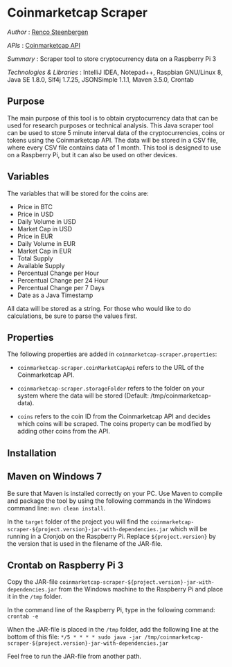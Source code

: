# Coinmarketcap Scraper

*Author* : [Renco Steenbergen](https://www.linkedin.com/in/renco-steenbergen-87b52a119/)

*APIs* : [Coinmarketcap API](https://coinmarketcap.com/api/)

*Summary* : Scraper tool to store cryptocurrency data on a Raspberry Pi 3

*Technologies & Libraries* : IntelliJ IDEA, Notepad++, Raspbian GNU/Linux 8, Java SE 1.8.0, Slf4j 1.7.25, JSONSimple 1.1.1, Maven 3.5.0, Crontab

## Purpose
The main purpose of this tool is to obtain cryptocurrency data that can be used for research purposes or technical analysis. 
This Java scraper tool can be used to store 5 minute interval data of the cryptocurrencies, coins or tokens using the Coinmarketcap API. 
The data will be stored in a CSV file, where every CSV file contains data of 1 month. 
This tool is designed to use on a Raspberry Pi, but it can also be used on other devices.


## Variables
The variables that will be stored for the coins are: 

* Price in BTC
* Price in USD
* Daily Volume in USD
* Market Cap in USD
* Price in EUR
* Daily Volume in EUR
* Market Cap in EUR
* Total Supply
* Available Supply
* Percentual Change per Hour
* Percentual Change per 24 Hour
* Percentual Change per 7 Days
* Date as a Java Timestamp

All data will be stored as a string. For those who would like to do calculations, be sure to parse the values first.

## Properties
The following properties are added in `coinmarketcap-scraper.properties`:

* `coinmarketcap-scraper.coinMarketCapApi` refers to the URL of the Coinmarketcap API.
* `coinmarketcap-scraper.storageFolder` refers to the folder on your system where the data will be stored (Default: /tmp/coinmarketcap-data).

* `coins` refers to the coin ID from the Coinmarketcap API and decides which coins will be scraped. The coins property can be modified by adding other coins from the API.

## Installation
## Maven on Windows 7
Be sure that Maven is installed correctly on your PC. Use Maven to compile and package the tool by using the following commands in the Windows command line: `mvn clean install`.

In the `target` folder of the project you will find the `coinmarketcap-scraper-${project.version}-jar-with-dependencies.jar` which will be running in a Cronjob on the Raspberry Pi.
Replace `${project.version}` by the version that is used in the filename of the JAR-file.

## Crontab on Raspberry Pi 3
Copy the JAR-file `coinmarketcap-scraper-${project.version}-jar-with-dependencies.jar` from the Windows machine to the Raspberry Pi and place it in the `/tmp` folder.

In the command line of the Raspberry Pi, type in the following command:
`crontab -e`

When the JAR-file is placed in the `/tmp` folder, add the following line at the bottom of this file:
`*/5 * * * * sudo java -jar /tmp/coinmarketcap-scraper-${project.version}-jar-with-dependencies.jar`

Feel free to run the JAR-file from another path.